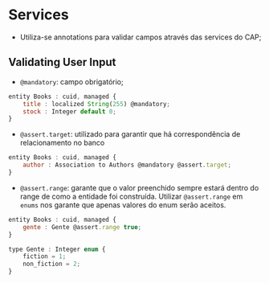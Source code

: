 #   Services

- Utiliza-se annotations para validar campos através das services do CAP;

##  Validating User Input


- `@mandatory`: campo obrigatório;

```javascript
entity Books : cuid, managed {
    title : localized String(255) @mandatory;
    stock : Integer default 0;
}
```

- `@assert.target`: utilizado para garantir que há correspondência de relacionamento no banco

```javascript
entity Books : cuid, managed {
    author : Association to Authors @mandatory @assert.target;
}
```

- `@assert.range`: garante que o valor preenchido sempre estará dentro do range de como a entidade foi construída. Utilizar `@assert.range` em `enums` nos garante que apenas valores do enum serão aceitos.

```javascript
entity Books : cuid, managed {
    gente : Gente @assert.range true;
}

type Gente : Integer enum {
    fiction = 1;
    non_fiction = 2;
}
```